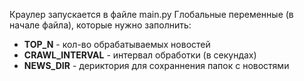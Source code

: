 Краулер запускается в файле main.py
Глобальные переменные (в начале файла), которые нужно заполнить:
- **TOP_N** - кол-во обрабатываемых новостей
- **CRAWL_INTERVAL** - интервал обработки (в секундах)
- **NEWS_DIR** - дериктория для сохраннения папок с новостями